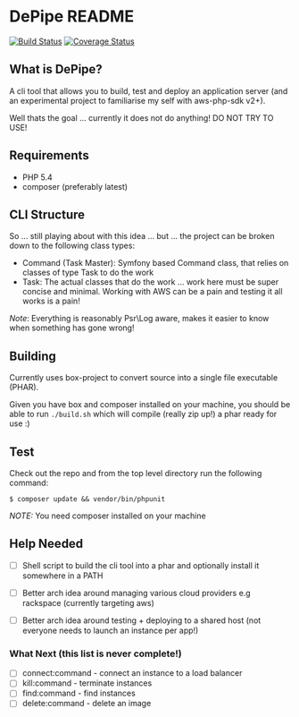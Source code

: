 DePipe README
===========

[![Build Status](https://travis-ci.org/renegare/depipe.png?branch=master)](https://travis-ci.org/renegare/depipe)
[![Coverage Status](https://coveralls.io/repos/renegare/depipe/badge.png)](https://coveralls.io/r/renegare/depipe)

What is DePipe?
-------------

A cli tool that allows you to build, test and deploy an application server (and an experimental project to familiarise my self with aws-php-sdk v2+).

Well thats the goal ... currently it does not do anything! DO NOT TRY TO USE!

Requirements
------------

* PHP 5.4
* composer (preferably latest)

CLI Structure
-------------

So ... still playing about with this idea ... but ... the project can be broken down to the following class types:

* Command (Task Master): Symfony based Command class, that relies on classes of type Task to do the work
* Task: The actual classes that do the work ... work here must be super concise and minimal. Working with AWS can be a pain and testing it all works is a pain!

*Note*: Everything is reasonably Psr\Log aware, makes it easier to know when something has gone wrong!

Building
--------

Currently uses box-project to convert source into a single file executable (PHAR).

Given you have box and composer installed on your machine, you should be able to run ```./build.sh``` which will
compile (really zip up!) a phar ready for use :)

Test
----

Check out the repo and from the top level directory run the following command:
```
$ composer update && vendor/bin/phpunit
```

*NOTE:* You need composer installed on your machine

Help Needed
-----------

- [ ] Shell script to build the cli tool into a phar and optionally install it somewhere in a PATH
- [ ] Better arch idea around managing various cloud providers e.g rackspace (currently targeting aws)
- [ ] Better arch idea around testing + deploying to a shared host (not everyone needs to launch an instance per app!)


### What Next (this list is never complete!)

- [ ] connect:command - connect an instance to a load balancer
- [ ] kill:command - terminate instances
- [ ] find:command - find instances
- [ ] delete:command - delete an image

